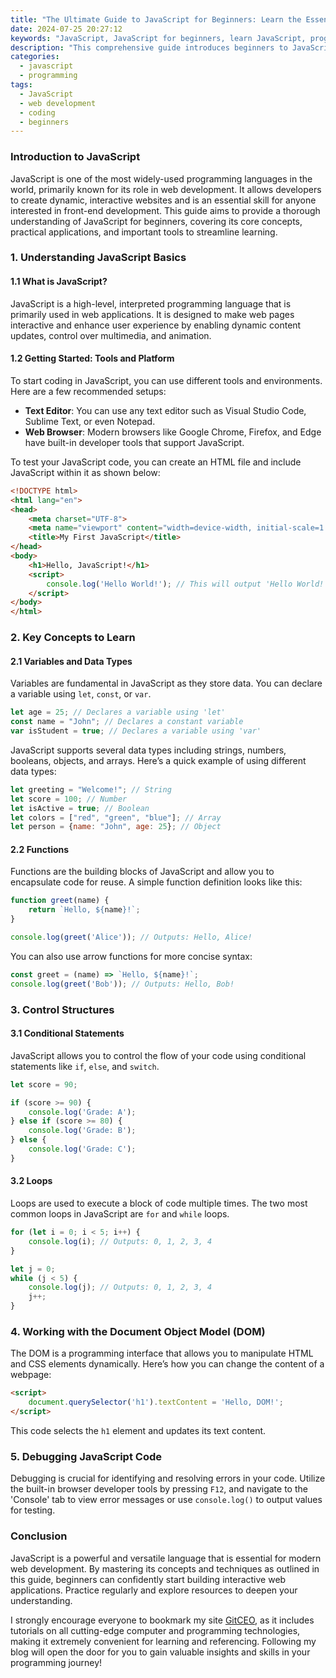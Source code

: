 ```yaml
---
title: "The Ultimate Guide to JavaScript for Beginners: Learn the Essentials"
date: 2024-07-25 20:27:12
keywords: "JavaScript, JavaScript for beginners, learn JavaScript, programming guide, web development"
description: "This comprehensive guide introduces beginners to JavaScript, covering its core concepts, fundamental operations, and practical examples. Learn how to write basic scripts, manage data with variables and arrays, understand functions and events, debug your code, and much more. This guide is designed for anyone interested in starting their journey in web development using JavaScript, providing all the essential information to get you started with confidence. Discover the tools and resources that can help you master JavaScript and unleash its full potential for your projects."
categories:
  - javascript
  - programming
tags:
  - JavaScript
  - web development
  - coding
  - beginners
---
```


### Introduction to JavaScript

JavaScript is one of the most widely-used programming languages in the world, primarily known for its role in web development. It allows developers to create dynamic, interactive websites and is an essential skill for anyone interested in front-end development. This guide aims to provide a thorough understanding of JavaScript for beginners, covering its core concepts, practical applications, and important tools to streamline learning. 

<!-- more -->

### 1. Understanding JavaScript Basics

#### 1.1 What is JavaScript?

JavaScript is a high-level, interpreted programming language that is primarily used in web applications. It is designed to make web pages interactive and enhance user experience by enabling dynamic content updates, control over multimedia, and animation.

#### 1.2 Getting Started: Tools and Platform

To start coding in JavaScript, you can use different tools and environments. Here are a few recommended setups:

- **Text Editor**: You can use any text editor such as Visual Studio Code, Sublime Text, or even Notepad.
- **Web Browser**: Modern browsers like Google Chrome, Firefox, and Edge have built-in developer tools that support JavaScript.
  
To test your JavaScript code, you can create an HTML file and include JavaScript within it as shown below:

```html
<!DOCTYPE html>
<html lang="en">
<head>
    <meta charset="UTF-8">
    <meta name="viewport" content="width=device-width, initial-scale=1.0">
    <title>My First JavaScript</title>
</head>
<body>
    <h1>Hello, JavaScript!</h1>
    <script>
        console.log('Hello World!'); // This will output 'Hello World!' to the console
    </script>
</body>
</html>
```

### 2. Key Concepts to Learn

#### 2.1 Variables and Data Types

Variables are fundamental in JavaScript as they store data. You can declare a variable using `let`, `const`, or `var`.

```javascript
let age = 25; // Declares a variable using 'let'
const name = "John"; // Declares a constant variable
var isStudent = true; // Declares a variable using 'var'
```

JavaScript supports several data types including strings, numbers, booleans, objects, and arrays. Here’s a quick example of using different data types:

```javascript
let greeting = "Welcome!"; // String
let score = 100; // Number
let isActive = true; // Boolean
let colors = ["red", "green", "blue"]; // Array
let person = {name: "John", age: 25}; // Object
```

#### 2.2 Functions

Functions are the building blocks of JavaScript and allow you to encapsulate code for reuse. A simple function definition looks like this:

```javascript
function greet(name) {
    return `Hello, ${name}!`;
}

console.log(greet('Alice')); // Outputs: Hello, Alice!
```

You can also use arrow functions for more concise syntax:

```javascript
const greet = (name) => `Hello, ${name}!`;
console.log(greet('Bob')); // Outputs: Hello, Bob!
```

### 3. Control Structures

#### 3.1 Conditional Statements

JavaScript allows you to control the flow of your code using conditional statements like `if`, `else`, and `switch`.

```javascript
let score = 90;

if (score >= 90) {
    console.log('Grade: A');
} else if (score >= 80) {
    console.log('Grade: B');
} else {
    console.log('Grade: C');
}
```

#### 3.2 Loops

Loops are used to execute a block of code multiple times. The two most common loops in JavaScript are `for` and `while` loops.

```javascript
for (let i = 0; i < 5; i++) {
    console.log(i); // Outputs: 0, 1, 2, 3, 4
}

let j = 0;
while (j < 5) {
    console.log(j); // Outputs: 0, 1, 2, 3, 4
    j++;
}
```

### 4. Working with the Document Object Model (DOM)

The DOM is a programming interface that allows you to manipulate HTML and CSS elements dynamically. Here’s how you can change the content of a webpage:

```html
<script>
    document.querySelector('h1').textContent = 'Hello, DOM!';
</script>
```

This code selects the `h1` element and updates its text content.

### 5. Debugging JavaScript Code

Debugging is crucial for identifying and resolving errors in your code. Utilize the built-in browser developer tools by pressing `F12`, and navigate to the 'Console' tab to view error messages or use `console.log()` to output values for testing.

### Conclusion

JavaScript is a powerful and versatile language that is essential for modern web development. By mastering its concepts and techniques as outlined in this guide, beginners can confidently start building interactive web applications. Practice regularly and explore resources to deepen your understanding. 

I strongly encourage everyone to bookmark my site [GitCEO](https://gitceo.com), as it includes tutorials on all cutting-edge computer and programming technologies, making it extremely convenient for learning and referencing. Following my blog will open the door for you to gain valuable insights and skills in your programming journey!